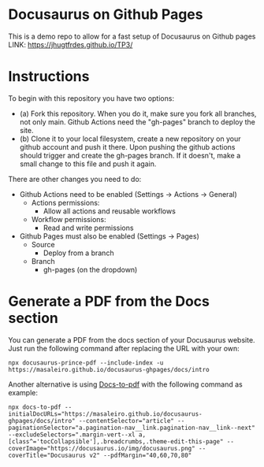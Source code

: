 # Docusaurus on Github Pages

This is a demo repo to allow for a fast setup of Docusaurus on Github pages LINK: https://jhugtfrdes.github.io/TP3/

# Instructions

To begin with this repository you have two options:
- (a) Fork this repository. When you do it, make sure you fork all branches, not only main. Github Actions need the "gh-pages" branch to deploy the site.
- (b) Clone it to your local filesystem, create a new repository on your github account and push it there. Upon pushing the github actions should trigger and create the gh-pages branch. If it doesn't, make a small change to this file and push it again.

There are other changes you need to do: 

- Github Actions need to be enabled (Settings -> Actions -> General)
    - Actions permissions:
        - Allow all actions and reusable workflows
    - Workflow permissions:
        - Read and write permissions
- Github Pages must also be enabled (Settings -> Pages)
    - Source
        - Deploy from a branch
    - Branch
        - gh-pages (on the dropdown)

# Generate a PDF from the Docs section

You can generate a PDF from the docs section of your Docusaurus website. Just run the following command after replacing the URL with your own:

```
npx docusaurus-prince-pdf --include-index -u https://masaleiro.github.io/docusaurus-ghpages/docs/intro
```

Another alternative is using [Docs-to-pdf](https://github.com/jean-humann/docs-to-pdf) with the following command as example:

```
npx docs-to-pdf --initialDocURLs="https://masaleiro.github.io/docusaurus-ghpages/docs/intro" --contentSelector="article" --paginationSelector="a.pagination-nav__link.pagination-nav__link--next" --excludeSelectors=".margin-vert--xl a,[class^='tocCollapsible'],.breadcrumbs,.theme-edit-this-page" --coverImage="https://docusaurus.io/img/docusaurus.png" --coverTitle="Docusaurus v2" --pdfMargin="40,60,70,80"
```

